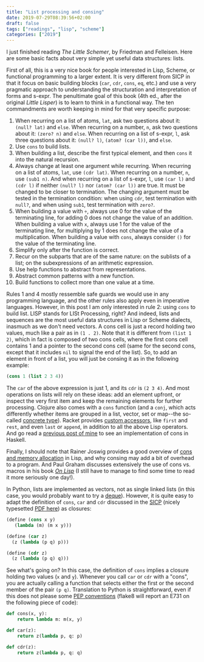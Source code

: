 ```yaml
---
title: "List processing and consing"
date: 2019-07-29T08:39:56+02:00
draft: false
tags: ["readings", "lisp", "scheme"]
categories: ["2019"]
---
```


I just finished reading _The Little Schemer_, by Friedman and Felleisen. Here are some basic facts about very simple yet useful data structures: lists.

<!--more-->

First of all, this is a very nice book for people interested in Lisp, Scheme, or functional programming to a larger extent. It is very different from SICP in that it focus on basic building blocks (`car`, `cdr`, `cons`, `eq`, etc.) and use a very pragmatic approach to understanding the structuration and interpretation of forms and s-expr. The penultimate goal of this book (4th ed., after the original _Little Lisper_) is to learn to think in a functional way. The ten commandments are worth keeping in mind for that very specific purpose:

1. When recurring on a list of atoms, `lat`, ask two questions about it: `(null? lat)` and `else`. When recurring on a number, `n`, ask two questions about it: `(zero? n)` and `else`. When recurring on a list of s-expr, `l`, ask three questions about it: `(null? l)`, `(atom? (car l))`, and `else`.
2. Use `cons` to build lists.
3. When building a list, describe the first typical element, and then `cons` it into the natural recursion.
4. Always change at least one argument while recurring. When recurring on a list of atoms, `lat`, use `(cdr lat)`. When recurring on a number, `n`, use `(sub1 n)`. And when recurring on a list of s-expr, `l`, use `(car l)` and `(cdr l)` if neither `(null? l)` nor `(atom? (car l))` are true.
   It must be changed to be closer to termination. The changing argument must be tested in the termination condition: when using `cdr`, test termination with `null?`, and when using `sub1`, test termination with `zero?`.
5. When building a value with `÷`, always use 0 for the value of the terminating line, for adding 0 does not change the value of an addition. When building a value with `x`, always use 1 for the value of the terminating line, for multiplying by 1 does not change the value of a multiplication. When building a value with `cons`, always consider `()` for the value of the terminating line.
6. Simplify only after the function is correct.
7. Recur on the subparts that are of the same nature: on the sublists of a list; on the subexpressions of an arithmetic expression.
8. Use help functions to abstract from representations.
9. Abstract common patterns with a new function.
10. Build functions to collect more than one value at a time.

Rules 1 and 4 mostly ressemble safe guards we would use in any programming language, and the other rules also apply even in imperative languages. However, in this post I am only interested in rule 2: using `cons` to build list. LISP stands for LISt Processing, right? And indeed, lists and sequences are the most useful data structures in Lisp or Scheme dialects, inasmuch as we don't need vectors. A cons cell is just a record holding two values, much like a pair as in `(1 . 2)`. Note that it is different from `(list 1 2)`, which in fact is composed of two cons cells, where the first cons cell contains 1 and a pointer to the second cons cell (same for the second cons, except that it includes `nil` to signal the end of the list). So, to add an element in front of a list, you will just be consing it as in the following example:

```lisp
(cons 1 (list 2 3 4))
```

The `car` of the above expression is just 1, and its `cdr` is `(2 3 4)`. And most operations on lists will rely on these ideas: add an element upfront, or inspect the very first item and keep the remaining elements for further processing. Clojure also comes with a `cons` function (and a `conj`, which acts differently whether items are grouped in a list, vector, set or map--the so-called [concrete type](https://clojuredocs.org/clojure.core/conj)). Racket provides [custom accessors](https://docs.racket-lang.org/reference/pairs.html), like `first` and `rest`, and even `last` or `append`, in addition to all the above Lisp operators. And go read a [previous post of mine](/post/category-theory/) to see an implementation of cons in Haskell.

Finally, I should note that Rainer Joswig provides a good overview of [cons and memory allocation](https://stackoverflow.com/a/2256613) in Lisp, and why consing may add a bit of overhead to a program. And Paul Graham discusses extensively the use of cons vs. macros in his book [_On Lisp_](http://www.paulgraham.com/onlisptext.html) (I still have to manage to find some time to read it more seriously one day!).

In Python, lists are implemented as vectors, not as single linked lists (in this case, you would probably want to try a [deque](https://docs.python.org/3/library/collections.html#collections.deque)). However, it is quite easy to adapt the definition of `cons`, `car` and `cdr` discussed in the [SICP](https://mitpress.mit.edu/sites/default/files/sicp/full-text/book/book-Z-H-14.html#%_sec_2.1.3) (nicely typesetted [PDF here](http://web.mit.edu/alexmv/6.037/sicp.pdf)) as closures:

```lisp
(define (cons x y)
   (lambda (m) (m x y)))

(define (car z)
  (z (lambda (p q) p)))

(define (cdr z)
  (z (lambda (p q) q)))
```

See what's going on? In this case, the definition of `cons` implies a closure holding two values (`x` and `y`). Whenever you call `car` or `cdr` with a "cons", you are actually calling a function that selects either the first or the second member of the pair `(p q)`. Translation to Python is straightforward, even if this does not please some [PEP conventions](https://www.python.org/dev/peps/pep-0008/#programming-recommendations) (flake8 will report an E731 on the following piece of code):

```python
def cons(x, y):
    return lambda m: m(x, y)

def car(z):
    return z(lambda p, q: p)

def cdr(z):
    return z(lambda p, q: q)
```
